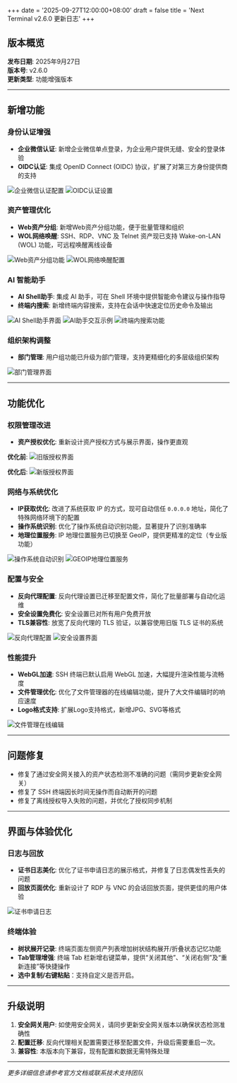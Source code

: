 +++
date = '2025-09-27T12:00:00+08:00'
draft = false
title = 'Next Terminal v2.6.0 更新日志'
+++

## 版本概览

**发布日期**: 2025年9月27日  
**版本号**: v2.6.0  
**更新类型**: 功能增强版本

---

## 新增功能

### 身份认证增强
- **企业微信认证**: 新增企业微信单点登录，为企业用户提供无缝、安全的登录体验
- **OIDC认证**: 集成 OpenID Connect (OIDC) 协议，扩展了对第三方身份提供商的支持

![企业微信认证配置](/images/next-terminal/v2_6_0/img.png)
![OIDC认证设置](/images/next-terminal/v2_6_0/img_1.png)

### 资产管理优化
- **Web资产分组**: 新增Web资产分组功能，便于批量管理和组织
- **WOL网络唤醒**: SSH、RDP、VNC 及 Telnet 资产现已支持 Wake-on-LAN (WOL) 功能，可远程唤醒离线设备

![Web资产分组功能](/images/next-terminal/v2_6_0/img_2.png)
![WOL网络唤醒配置](/images/next-terminal/v2_6_0/img_3.png)

### AI 智能助手
- **AI Shell助手**: 集成 AI 助手，可在 Shell 环境中提供智能命令建议与操作指导
- **终端内搜索**: 新增终端内容搜索，支持在会话中快速定位历史命令及输出

![AI Shell助手界面](/images/next-terminal/v2_6_0/img_4.png)
![AI助手交互示例](/images/next-terminal/v2_6_0/img_5.png)
![终端内搜索功能](/images/next-terminal/v2_6_0/img_6.png)

### 组织架构调整
- **部门管理**: 用户组功能已升级为部门管理，支持更精细化的多层级组织架构

![部门管理界面](/images/next-terminal/v2_6_0/img_7.png)

---

## 功能优化

### 权限管理改进
- **资产授权优化**: 重新设计资产授权方式与展示界面，操作更直观

**优化前**:
![旧版授权界面](/images/next-terminal/v2_6_0/img_8.png)

**优化后**:
![新版授权界面](/images/next-terminal/v2_6_0/img_9.png)

### 网络与系统优化
- **IP获取优化**: 改进了系统获取 IP 的方式，现可自动信任 `0.0.0.0` 地址，简化了特殊网络环境下的配置
- **操作系统识别**: 优化了操作系统自动识别功能，显著提升了识别准确率
- **地理位置服务**: IP 地理位置服务已切换至 GeoIP，提供更精准的定位（专业版功能）

![操作系统自动识别](/images/next-terminal/v2_6_0/img_10.png)
![GEOIP地理位置服务](/images/next-terminal/v2_6_0/img_11.png)

### 配置与安全
- **反向代理配置**: 反向代理设置已迁移至配置文件，简化了批量部署与自动化运维
- **安全设置免费化**: 安全设置已对所有用户免费开放
- **TLS兼容性**: 放宽了反向代理的 TLS 验证，以兼容使用旧版 TLS 证书的系统

![反向代理配置](/images/next-terminal/v2_6_0/img_12.png)
![安全设置界面](/images/next-terminal/v2_6_0/img_13.png)

### 性能提升
- **WebGL加速**: SSH 终端已默认启用 WebGL 加速，大幅提升渲染性能与流畅度
- **文件管理优化**: 优化了文件管理器的在线编辑功能，提升了大文件编辑时的响应速度
- **Logo格式支持**: 扩展Logo支持格式，新增JPG、SVG等格式

![文件管理在线编辑](/images/next-terminal/v2_6_0/img_14.png)

---

## 问题修复

- 修复了通过安全网关接入的资产状态检测不准确的问题（需同步更新安全网关）
- 修复了 SSH 终端因长时间无操作而自动断开的问题
- 修复了离线授权导入失败的问题，并优化了授权同步机制

---

## 界面与体验优化

### 日志与回放
- **证书日志美化**: 优化了证书申请日志的展示格式，并修复了日志偶发性丢失的问题
- **回放页面优化**: 重新设计了 RDP 与 VNC 的会话回放页面，提供更佳的用户体验

![证书申请日志](/images/next-terminal/v2_6_0/img_15.png)

### 终端体验
- **树状展开记录**: 终端页面左侧资产列表增加树状结构展开/折叠状态记忆功能
- **Tab管理增强**: 终端 Tab 栏新增右键菜单，提供“关闭其他”、“关闭右侧”及“重新连接”等快捷操作
- **选中复制/右键粘贴**：支持自定义是否开启。

---

## 升级说明

1. **安全网关用户**: 如使用安全网关，请同步更新安全网关版本以确保状态检测准确性
2. **配置迁移**: 反向代理相关配置需要迁移至配置文件，升级后需要重启一次。
3. **兼容性**: 本版本向下兼容，现有配置和数据无需特殊处理

---

*更多详细信息请参考官方文档或联系技术支持团队*
